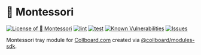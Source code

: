 # 🔵 Montessori

<!--Badges-->
<!--⚠️WARNING: This section was generated by https://github.com/hejny/batch-project-editor/blob/main/src/workflows/800-badges/badges.ts so every manual change will be overwritten.-->


[![License of 🔵 Montessori](https://img.shields.io/github/license/collboard/montessori.svg?style=flat)](https://github.com/collboard/montessori/blob/main/LICENSE)
[![lint](https://github.com/collboard/montessori/actions/workflows/lint.yml/badge.svg)](https://github.com/collboard/montessori/actions/workflows/lint.yml)
[![test](https://github.com/collboard/montessori/actions/workflows/test.yml/badge.svg)](https://github.com/collboard/montessori/actions/workflows/test.yml)
[![Known Vulnerabilities](https://snyk.io/test/github/collboard/montessori/badge.svg)](https://snyk.io/test/github/collboard/montessori)
[![Issues](https://img.shields.io/github/issues/collboard/montessori.svg?style=flat)](https://github.com/collboard/montessori/issues)

<!--/Badges-->

Montessori tray module for [Collboard.com](https://collboard.com/) created via [@collboard/modules-sdk](https://www.npmjs.com/package/@collboard/modules-sdk).



